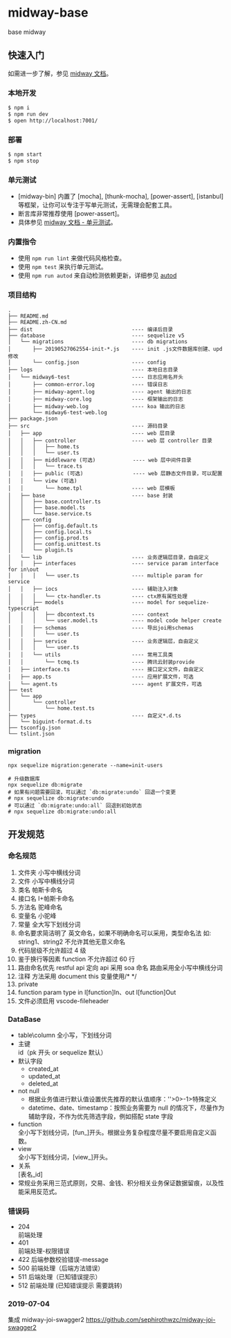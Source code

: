 # midway-base

base midway

## 快速入门

<!-- 在此次添加使用文档 -->

如需进一步了解，参见 [midway 文档][midway]。

### 本地开发

```bash
$ npm i
$ npm run dev
$ open http://localhost:7001/
```

### 部署

```bash
$ npm start
$ npm stop
```

### 单元测试

- [midway-bin] 内置了 [mocha], [thunk-mocha], [power-assert], [istanbul] 等框架，让你可以专注于写单元测试，无需理会配套工具。
- 断言库非常推荐使用 [power-assert]。
- 具体参见 [midway 文档 - 单元测试](https://eggjs.org/zh-cn/core/unittest)。

### 内置指令

- 使用 `npm run lint` 来做代码风格检查。
- 使用 `npm test` 来执行单元测试。
- 使用 `npm run autod` 来自动检测依赖更新，详细参见 [autod](https://www.npmjs.com/package/autod)

[midway]: https://midwayjs.org

### 项目结构

```项目结构
.
├── README.md
├── README.zh-CN.md
├── dist                                ---- 编译后目录
├── database                            ---- sequelize v5
│   └── migrations                      ---- db migrations
│       ├── 20190527062554-init-*.js    ---- init .js文件数据库创建、upd 修改
│       └── config.json                 ---- config
├── logs                                ---- 本地日志目录
│   └── midway6-test                    ---- 日志应用名开头
│       ├── common-error.log            ---- 错误日志
│       ├── midway-agent.log            ---- agent 输出的日志
│       ├── midway-core.log             ---- 框架输出的日志
│       ├── midway-web.log              ---- koa 输出的日志
│       └── midway6-test-web.log
├── package.json
├── src                                 ---- 源码目录
│   ├── app                             ---- web 层目录
│   │   ├── controller                  ---- web 层 controller 目录
│   │   │   ├── home.ts
│   │   │   └── user.ts
│   │   ├── middleware (可选)            ---- web 层中间件目录
│   │   │   └── trace.ts
│   │   ├── public (可选)                ---- web 层静态文件目录，可以配置
│   │   └── view (可选)
│   │       └── home.tpl                ---- web 层模板
│   ├── base                            ---- base 封装
│   │   ├── base.controller.ts
│   │   ├── base.model.ts
│   │   └── base.service.ts
│   ├── config
│   │   ├── config.default.ts
│   │   ├── config.local.ts
│   │   ├── config.prod.ts
│   │   ├── config.unittest.ts
│   │   └── plugin.ts
│   └── lib                             ---- 业务逻辑层目录，自由定义
│   │   ├── interfaces                  ---- service param interface for in\out
│   │   │   └── user.ts                 ---- multiple param for service
│   │   ├── iocs                        ---- 辅助注入对象
│   │   │   └── ctx-handler.ts          ---- ctx原有属性处理
│   │   ├── models                      ---- model for sequelize-typescript
│   │   │   ├── dbcontext.ts            ---- context
│   │   │   └── user.model.ts           ---- model code helper create
│   │   ├── schemas                     ---- 导出joi用schemas
│   │   │   └── user.ts
│   │   ├── service                     ---- 业务逻辑层，自由定义
│   │   │   └── user.ts
│   │   └── utils                       ---- 常用工具类
│   │       └── tcmq.ts                 ---- 腾讯云封装provide
│   ├── interface.ts                    ---- 接口定义文件，自由定义
│   ├── app.ts                          ---- 应用扩展文件，可选
│   └── agent.ts                        ---- agent 扩展文件，可选
├── test
│   └── app
│       └── controller
│           └── home.test.ts
├── types                               ---- 自定义*.d.ts
│   └── biguint-format.d.ts
├── tsconfig.json
└── tslint.json
```

### migration

```初始化表结构
npx sequelize migration:generate --name=init-users
```

```执行 migrate 进行数据库变更
# 升级数据库
npx sequelize db:migrate
# 如果有问题需要回滚，可以通过 `db:migrate:undo` 回退一个变更
# npx sequelize db:migrate:undo
# 可以通过 `db:migrate:undo:all` 回退到初始状态
# npx sequelize db:migrate:undo:all
```

## 开发规范

### 命名规范

1. 文件夹 小写中横线分词
2. 文件 小写中横线分词
3. 类名 帕斯卡命名
4. 接口名 I+帕斯卡命名
5. 方法名 驼峰命名
6. 变量名 小驼峰
7. 常量 全大写下划线分词
8. 命名要求简洁明了 英文命名，如果不明确命名可以采用，类型命名法 如: string1、string2 不允许其他无意义命名
9. 代码层级不允许超过 4 级
10. 鉴于换行等因素 function 不允许超过 60 行
11. 路由命名优先 restful api 定向 api 采用 soa 命名 路由采用全小写中横线分词
12. 注释 方法采用 document this 变量使用/\* \*/
13. private
14. function param type in I[function]In、out I[function]Out
15. 文件必须启用 vscode-fileheader

### DataBase

- table\column
  全小写，下划线分词
- 主键  
  id（pk 开头 or sequelize 默认）
- 默认字段
  - created_at
  - updated_at
  - deleted_at
- not null
  - 根据业务值进行默认值设置优先推荐的默认值顺序：''>0>-1>特殊定义
  - datetime、date、timestamp：按照业务需要为 null 的情况下，尽量作为辅助字段，不作为优先筛选字段，例如搭配 state 字段
- function  
  全小写下划线分词，[fun_]开头。根据业务复杂程度尽量不要启用自定义函数。
- view  
  全小写下划线分词，[view_]开头。
- 关系  
  [表名_id]
- 常规业务采用三范式原则，交易、金钱、积分相关业务保证数据留痕，以及性能采用反范式。

### 错误码

- 204  
  前端处理
- 401  
  前端处理-权限错误
- 422
  后端参数校验错误-message
- 500
  前端处理（后端方法错误）
- 511
  后端处理（已知错误提示）
- 512
  前端处理 (已知错误提示 需要跳转)

### 2019-07-04

集成 midway-joi-swagger2
https://github.com/sephirothwzc/midway-joi-swagger2
